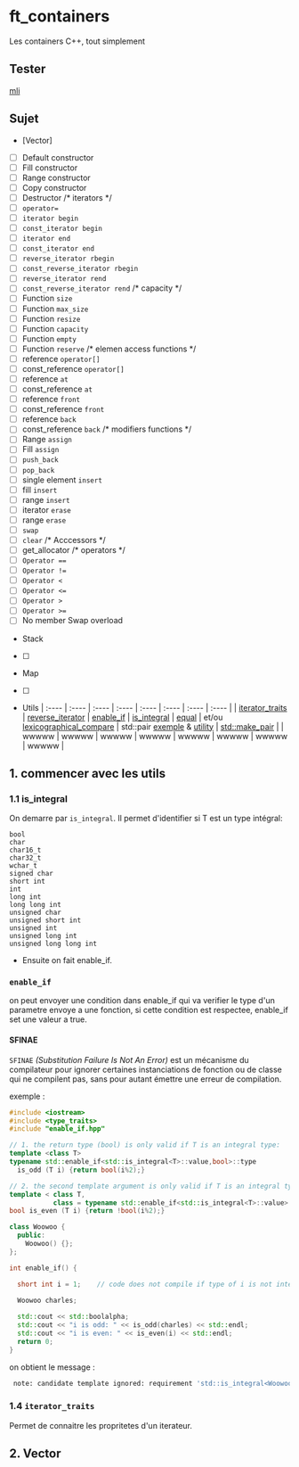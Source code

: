 # ft_containers
Les containers C++, tout simplement

## Tester

[mli](https://github.com/mli42/containers_test)

## Sujet

* [Vector]
- [ ] Default constructor
- [ ] Fill constructor
- [ ] Range constructor
- [ ] Copy constructor
- [ ] Destructor
  /* iterators */
- [ ] `operator=`
- [ ] `iterator begin`
- [ ] `const_iterator begin`
- [ ] `iterator end`
- [ ] `const_iterator end`
- [ ] `reverse_iterator rbegin`
- [ ] `const_reverse_iterator rbegin`
- [ ] `reverse_iterator rend`
- [ ] `const_reverse_iterator rend`
  /* capacity */
- [ ] Function `size`
- [ ] Function `max_size`
- [ ] Function `resize`
- [ ] Function `capacity`
- [ ] Function `empty`
- [ ] Function `reserve`
  /* elemen access functions */
- [ ] reference `operator[]`
- [ ] const_reference `operator[]`
- [ ] reference `at`
- [ ] const_reference `at`
- [ ] reference `front`
- [ ] const_reference `front`
- [ ] reference `back`
- [ ] const_reference `back`
  /* modifiers functions */
- [ ] Range `assign`
- [ ] Fill `assign`
- [ ] `push_back`
- [ ] `pop_back`
- [ ] single element `insert`
- [ ] fill `insert`
- [ ] range `insert`
- [ ] iterator `erase`
- [ ] range `erase`
- [ ] `swap`
- [ ] `clear`
  /* Acccessors */
- [ ] get_allocator
  /* operators */
- [ ] `Operator ==`
- [ ] `Operator !=`
- [ ] `Operator <`
- [ ] `Operator <=`
- [ ] `Operator >`
- [ ] `Operator >=`
- [ ] No member Swap overload

* Stack
- [ ] 

* Map
- [ ] 

* Utils
| :---- | :---- | :---- | :---- | :---- | :---- | :---- | :---- |
| [iterator_traits](https://www.cplusplus.com/reference/iterator/iterator_traits/) | [reverse_iterator](https://www.cplusplus.com/reference/iterator/reverse_iterator/?kw=reverse_iterator) | [enable_if](https://www.cplusplus.com/reference/type_traits/enable_if/?kw=enable_if) | [is_integral](https://www.cplusplus.com/reference/type_traits/is_integral/?kw=is_integral) | [equal](https://www.cplusplus.com/reference/algorithm/equal/?kw=equal) | et/ou [lexicographical_compare](https://www.cplusplus.com/reference/algorithm/lexicographical_compare/?kw=lexicographical_compare) | std::pair [exemple](https://www.cplusplus.com/reference/utility/pair/pair/)  & [utility](https://www.cplusplus.com/reference/utility/pair/?kw=pair) | [std::make_pair](https://www.cplusplus.com/reference/utility/make_pair/?kw=make_pair) |
| wwwww | wwwww | wwwww | wwwww | wwwww | wwwww | wwwww | wwwww |

## 1. commencer avec les utils

### 1.1 is_integral

On demarre par `is_integral`. Il permet d'identifier si T est un type intégral:
```
bool
char
char16_t
char32_t
wchar_t
signed char
short int
int
long int
long long int
unsigned char
unsigned short int
unsigned int
unsigned long int
unsigned long long int
```

* Ensuite on fait enable_if.

### ```enable_if```

on peut envoyer une condition dans enable_if qui va verifier le type d'un parametre envoye a une fonction, si cette condition est respectee, enable_if set une valeur a true.

#### SFINAE

```SFINAE``` *(Substitution Failure Is Not An Error)* est un mécanisme du compilateur pour ignorer certaines instanciations de fonction ou de classe qui ne compilent pas, sans pour autant émettre une erreur de compilation.

exemple :
```c++
#include <iostream>
#include <type_traits>
#include "enable_if.hpp"

// 1. the return type (bool) is only valid if T is an integral type:
template <class T>
typename std::enable_if<std::is_integral<T>::value,bool>::type
  is_odd (T i) {return bool(i%2);}

// 2. the second template argument is only valid if T is an integral type:
template < class T,
           class = typename std::enable_if<std::is_integral<T>::value>::type>
bool is_even (T i) {return !bool(i%2);}

class Woowoo {
  public:
    Woowoo() {};
};

int enable_if() {

  short int i = 1;    // code does not compile if type of i is not integral
  
  Woowoo charles;

  std::cout << std::boolalpha;
  std::cout << "i is odd: " << is_odd(charles) << std::endl;
  std::cout << "i is even: " << is_even(i) << std::endl;
  return 0;
}
```

on obtient le message :
```sh
 note: candidate template ignored: requirement 'std::is_integral<Woowoo>::value' was not satisfied [with T = Woowoo]
```
### 1.4 `iterator_traits`

Permet de connaitre les propritetes d'un iterateur.


## 2. Vector
